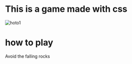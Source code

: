 # This is a game made with css
![hoto1](http://raw.github.com/rihitosan/css_game/main/hoto1.png)
# how to play
Avoid the falling rocks